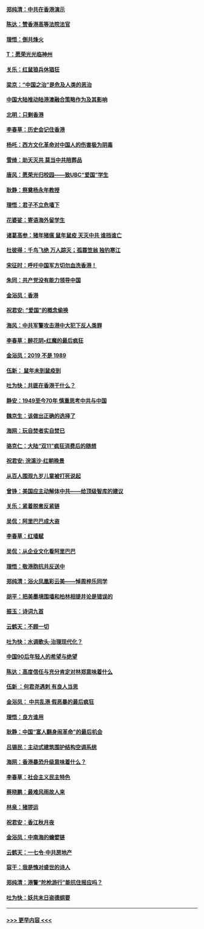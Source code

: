 #### [郑纯清：中共在香港演示](../pages/nsc993/n11670539.md?t=11212122) 
#### [陈达：赞香港高等法院法官](../pages/nsc993/n11669542.md?t=11212122) 
#### [理悟：倒共烽火](../pages/nsc993/n11668844.md?t=11212122) 
#### [T：愿荣光光临神州](../pages/nsc993/n11668421.md?t=11212122) 
#### [关乐：红鼠狼兵休猖狂](../pages/nsc993/n11668378.md?t=11212122) 
#### [梁京：“中国之治”是危及人类的恶治](../pages/nsc993/n11668328.md?t=11212122) 
#### [中国大陆推动陆港澳融合策略作为及其影响](../pages/nsc993/n11668157.md?t=11212122) 
#### [北明：只剩香港](../pages/nsc993/n11668002.md?t=11212122) 
#### [李春草：历史会记住香港](../pages/nsc993/n11667927.md?t=11212122) 
#### [杨吒：西方文化革命对中国人的伤害极为阴毒](../pages/nsc993/n11664521.md?t=11212122) 
#### [雪绮：助天灭共 莫当中共陪葬品](../pages/nsc993/n11662650.md?t=11212122) 
#### [唐风：愿荣光归校园——致UBC“爱国”学生](../pages/nsc993/n11662194.md?t=11212122) 
#### [耿静：祭奠杨永年教授](../pages/nsc993/n11662514.md?t=11212122) 
#### [理悟：君子不立危墙下](../pages/nsc993/n11662172.md?t=11212122) 
#### [花婆娑：寄语海外留学生](../pages/nsc993/n11662121.md?t=11212122) 
#### [诸葛高参：猪年猪瘟 鼠年鼠疫 天灭中共 谁挡谁亡](../pages/nsc993/n11661980.md?t=11212122) 
#### [杜彼得：千鸟飞绝 万人踪灭；孤蓑笠翁 独钓寒江](../pages/nsc993/n11661170.md?t=11212122) 
#### [宋征时：呼吁中国军方切勿血洗香港！](../pages/nsc993/n11415318.md?t=11212122) 
#### [朱同：共产党没有能力领导中国](../pages/nsc993/n11660421.md?t=11212122) 
#### [金浴凤：香港](../pages/nsc993/n11660419.md?t=11212122) 
#### [祝君安: “爱国”的概念偷换](../pages/nsc993/n11659706.md?t=11212122) 
#### [海风：中共军警攻击港中大犯下反人类罪](../pages/nsc993/n11659632.md?t=11212122) 
#### [李春草：醉花阴•红魔的最后疯狂](../pages/nsc993/n11659287.md?t=11212122) 
#### [金浴凤：2019 不是 1989](../pages/nsc993/n11657663.md?t=11212122) 
#### [伍新： 鼠年未到鼠疫到](../pages/nsc993/n11655098.md?t=11212122) 
#### [吐为快：共匪在香港干什么？](../pages/nsc993/n11654891.md?t=11212122) 
#### [静安：1949至今70年 慎重思考中共与中国](../pages/nsc993/n11651244.md?t=11212122) 
#### [魏京生：该做出正确的选择了](../pages/nsc993/n11653084.md?t=11212122) 
#### [海网：玩自焚者实自焚已](../pages/nsc993/n11652423.md?t=11212122) 
#### [骆克仁：大陆“双11”疯狂消费后的随想](../pages/nsc993/n11652305.md?t=11212122) 
#### [祝君安: 浣溪沙·红朝晚景](../pages/nsc993/n11652258.md?t=11212122) 
#### [从百人围观九岁儿童被打死说起](../pages/nsc993/n11651030.md?t=11212122) 
#### [曾铮：美国应主动解体中共——给顶级智库的建议](../pages/nsc993/n11649888.md?t=11212122) 
#### [关乐：紧着脱套反紧链](../pages/nsc993/n11649069.md?t=11212122) 
#### [吴侃：阿里巴巴成大盗](../pages/nsc993/n11645523.md?t=11212122) 
#### [李春草：红墙赋](../pages/nsc993/n11646389.md?t=11212122) 
#### [吴侃：从企业文化看阿里巴巴](../pages/nsc993/n11645476.md?t=11212122) 
#### [理悟：敬港胞抗共反送中](../pages/nsc993/n11645466.md?t=11212122) 
#### [郑纯清：浴火凤凰彩云美——悼周梓乐同学](../pages/nsc993/n11645155.md?t=11212122) 
#### [胡平：把美墨境围墙和柏林相提并论是错误的](../pages/nsc993/n11645134.md?t=11212122) 
#### [振玉：诗词九首](../pages/nsc993/n11644081.md?t=11212122) 
#### [云鹤天：不顾一切](../pages/nsc993/n11643508.md?t=11212122) 
#### [吐为快：水调歌头·治理现代化？](../pages/nsc993/n11643485.md?t=11212122) 
#### [中国90后年轻人的希望与绝望](../pages/nsc993/n11642317.md?t=11212122) 
#### [陈达：高度信任与充分肯定对林郑意味着什么](../pages/nsc993/n11641441.md?t=11212122) 
#### [伍新 ：何君尧遇刺 有良人当思](../pages/nsc993/n11641503.md?t=11212122) 
#### [金浴凤： 中共乱港  假恶暴的最后疯狂](../pages/nsc993/n11641495.md?t=11212122) 
#### [理悟：良方谁用](../pages/nsc993/n11641463.md?t=11212122) 
#### [耿静：中国“富人翻身闹革命”的最后机会](../pages/nsc993/n11640655.md?t=11212122) 
#### [吕锡民：主动式建筑围护结构空调系统](../pages/nsc993/n11640168.md?t=11212122) 
#### [海网：香港暴恐升级意味着什么？](../pages/nsc993/n11635904.md?t=11212122) 
#### [李春草：社会主义民主特色](../pages/nsc993/n11634657.md?t=11212122) 
#### [蔡晓鹏：最难风雨故人来](../pages/nsc993/n11633145.md?t=11212122) 
#### [林泉：猪猡运](../pages/nsc993/n11631469.md?t=11212122) 
#### [祝君安：香江秋月夜](../pages/nsc993/n11631440.md?t=11212122) 
#### [金浴凤：中南海的蟾嬖链](../pages/nsc993/n11631290.md?t=11212122) 
#### [云鹤天：一七令·中共房地产](../pages/nsc993/n11630084.md?t=11212122) 
#### [容干：我是愧对盛世的诗人](../pages/nsc993/n11630059.md?t=11212122) 
#### [郑纯清：港警“陀枪游行”能抗住报应吗？](../pages/nsc993/n11629999.md?t=11212122) 
#### [吐为快：妖共末日盗德纲要](../pages/nsc993/n11628610.md?t=11212122) 

----
#### [ >>> 更早内容 <<< ](../indexes/nsc993-earlier.md)
